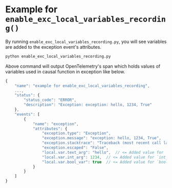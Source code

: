 # Example for `enable_exc_local_variables_recording()`

By running `enable_exc_local_variables_recording.py`, you will see variables are added to the exception event's attributes.


```bash
python enable_exc_local_variables_recording.py 
```

Above command will output OpenTelemetry's span which holds values of variables used in causal function in exception like below.

```js
{
    "name": "example for enable_exc_local_variables_recording",
    ...,
    "status": {
        "status_code": "ERROR",
        "description": "Exception: exception: hello, 1234, True"
    },
    "events": [
        {
            "name": "exception",
            "attributes": {
                "exception.type": "Exception",
                "exception.message": "exception: hello, 1234, True",
                "exception.stacktrace": "Traceback (most recent call last) ...",
                "exception.escaped": "False",
                "local.var.text_arg": "hello",  // <= Added value for `text_arg`
                "local.var.int_arg": 1234,  // <= Added value for `int_arg`
                "local.var.bool_var": true  // <= Added value for `bool_var`
            }
        }
    ]
}
```
